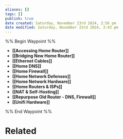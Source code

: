 ```yaml
---
aliases: []
tags: []
publish: true
date created: Saturday, November 23rd 2024, 2:56 pm
date modified: Saturday, November 23rd 2024, 3:43 pm
---
```


%% Begin Waypoint %%
- **[[Accessing Home Router]]**
- **[[Bridging New Home Router]]**
- **[[Ethernet Cables]]**
- **[[Home DNS]]**
- **[[Home Firewall]]**
- **[[Home Network Defenses]]**
- **[[Home Network Hardware]]**
- **[[Home Routers & ISPs]]**
- **[[NAT & Self-Hosting]]**
- **[[Repurpose Old Router - DNS, Firewall]]**
- **[[Unifi Hardware]]**

%% End Waypoint %%

# Related

